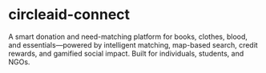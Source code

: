 # circleaid-connect
A smart donation and need-matching platform for books, clothes, blood, and essentials—powered by intelligent matching, map-based search, credit rewards, and gamified social impact. Built for individuals, students, and NGOs.
